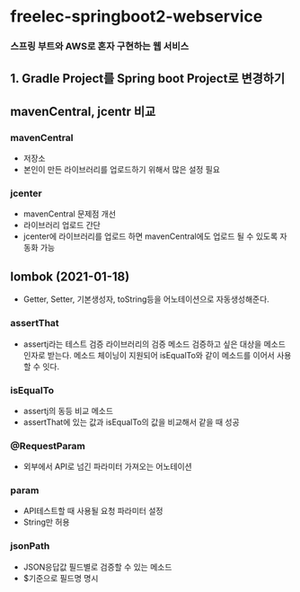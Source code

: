 # freelec-springboot2-webservice
### 스프링 부트와 AWS로 혼자 구현하는 웹 서비스
## 1. Gradle Project를 Spring boot Project로 변경하기

## mavenCentral, jcentr 비교
### mavenCentral
- 저장소
- 본인이 만든 라이브러리를 업로드하기 위해서 많은 설정 필요
### jcenter
- mavenCentral 문제점 개선
- 라이브러리 업로드 간단 
- jcenter에 라이브러리를 업로드 하면 mavenCentral에도 업로드 될 수 있도록 자동화 가능


## lombok (2021-01-18)
- Getter, Setter, 기본생성자, toString등을 어노테이션으로 자동생성해준다.
### assertThat
- assertj라는 테스트 검증 라이브러리의 검증 메소드
  검증하고 싶은 대상을 메소드 인자로 받는다.
  메소드 체이닝이 지원되어 isEqualTo와 같이 메소드를 이어서 사용할 수 잇다.
### isEqualTo
- assertj의 동등 비교 메소드
- assertThat에 있는 값과 isEqualTo의 값을 비교해서 같을 때 성공
### @RequestParam
- 외부에서 API로 넘긴 파라미터 가져오는 어노테이션
### param
- API테스트할 때 사용될 요청 파라미터 설정
- String만 허용
### jsonPath 
- JSON응답값 필드별로 검증할 수 있는 메소드
- $기준으로 필드명 명시
